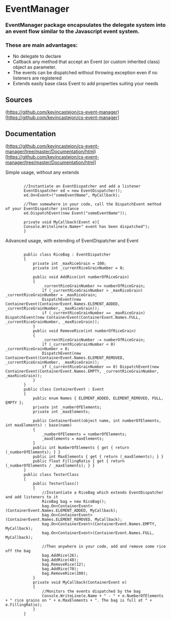 # EventManager

### EventManager package encapsulates the delegate system into an event flow similar to the Javascript event system.
### These are main advantages:

- No delegate to declare
- Callback any method that accept an Event (or custom inherited class) object as parameter.
- The events can be dispatched without throwing exception even if no listeners are registered
- Extends easily base class Event to add properties suiting your needs

## Sources
(https://github.com/kevincastejon/cs-event-manager)[https://github.com/kevincastejon/cs-event-manager]

## Documentation
(https://github.com/kevincastejon/cs-event-manager/tree/master/Documentation/html)[https://github.com/kevincastejon/cs-event-manager/tree/master/Documentation/html]

Simple usage, without any extends

```

        //Instantiate an EventDispatcher and add a listener
        EventDispatcher ed = new EventDispatcher();
        ed.On<Event>("someEventName", MyCallback);

        //Then somewhere in your code, call the DispatchEvent method of your EventDispatcher instance
        ed.DispatchEvent(new Event("someEventName"));

        private void MyCallback(Event e){
        Console.Writeline(e.Name+" event has been dispatched");
        }

```

Advanced usage, with extending of EventDispatcher and Event

```

        public class RiceBag : EventDispatcher
        {
            private int _maxRiceGrain = 100;
            private int _currentRiceGrainNumber = 0;

            public void AddRice(int numberOfRiceGrain)
            {
                _currentRiceGrainNumber += numberOfRiceGrain;
                if (_currentRiceGrainNumber > _maxRiceGrain) _currentRiceGrainNumber = _maxRiceGrain;
                DispatchEvent(new ContainerEvent(ContainerEvent.Names.ELEMENT_ADDED, _currentRiceGrainNumber, _maxRiceGrain));
                if (_currentRiceGrainNumber == _maxRiceGrain) DispatchEvent(new ContainerEvent(ContainerEvent.Names.FULL, _currentRiceGrainNumber, _maxRiceGrain));
            }
            public void RemoveRice(int numberOfRiceGrain)
            {
                _currentRiceGrainNumber -= numberOfRiceGrain;
                if (_currentRiceGrainNumber < 0) _currentRiceGrainNumber = 0;
                DispatchEvent(new ContainerEvent(ContainerEvent.Names.ELEMENT_REMOVED, _currentRiceGrainNumber, _maxRiceGrain));
                if (_currentRiceGrainNumber == 0) DispatchEvent(new ContainerEvent(ContainerEvent.Names.EMPTY, _currentRiceGrainNumber, _maxRiceGrain));
            }
        }
        public class ContainerEvent : Event
        {
            public enum Names { ELEMENT_ADDED, ELEMENT_REMOVED, FULL, EMPTY };
            private int _numberOfElements;
            private int _maxElements;

            public ContainerEvent(object name, int numberOfElements, int maxElements) : base(name)
            {
                _numberOfElements = numberOfElements;
                _maxElements = maxElements;
            }
            public int NumberOfElements { get { return (_numberOfElements); } }
            public int MaxElements { get { return (_maxElements); } }
            public float FillingRatio { get { return (_numberOfElements / _maxElements); } }
        }
        public class TesterClass
        {
            public TesterClass()
            {
                //Instantiate a RiceBag which extends EventDispatcher and add listeners to it
                RiceBag bag = new RiceBag();
                bag.On<ContainerEvent>(ContainerEvent.Names.ELEMENT_ADDED, MyCallback);
                bag.On<ContainerEvent>(ContainerEvent.Names.ELEMENT_REMOVED, MyCallback);
                bag.On<ContainerEvent>(ContainerEvent.Names.EMPTY, MyCallback);
                bag.On<ContainerEvent>(ContainerEvent.Names.FULL, MyCallback);

                //Then anywhere in your code, add and remove some rice off the bag
                bag.AddRice(26);
                bag.AddRice(48);
                bag.RemoveRice(12);
                bag.AddRice(70);
                bag.RemoveRice(200);
            }
            private void MyCallback(ContainerEvent e)
            {
                //Monitors the events dispatched by the bag
                Console.WriteLine(e.Name + " - " + e.NumberOfElements + " rice grains on " + e.MaxElements + ". The bag is full at " + e.FillingRatio);
            }
        }

```
